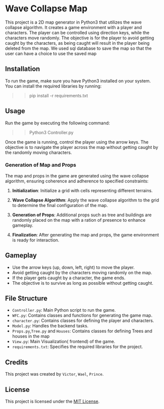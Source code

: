 # Wave Collapse Map

This project is a 2D map generator in Python3 that utilizes the wave collapse algorithm. It creates a game environment with a player and characters. The player can be controlled using direction keys, while the characters move randomly. The objective is for the player to avoid getting caught by the characters, as being caught will result in the player being deleted from the map.
We used sql database to save the map so that the user can have a choice to use the saved map

## Installation

To run the game, make sure you have Python3 installed on your system. You can install the required libraries by running:
>> pip install -r requirements.txt

## Usage

Run the game by executing the following command:
>> Python3 Controller.py

Once the game is running, control the player using the arrow keys. The objective is to navigate the player across the map without getting caught by the randomly moving characters.

### Generation of Map and Props

The map and props in the game are generated using the wave collapse algorithm, ensuring coherence and adherence to specified constraints:

1. **Initialization**: Initialize a grid with cells representing different terrains.
  
2. **Wave Collapse Algorithm**: Apply the wave collapse algorithm to the grid to determine the final configuration of the map.
  
3. **Generation of Props**: Additional props such as tree and buildings are randomly placed on the map with a ration of presence to enhance gameplay.

4. **Finalization**: After generating the map and props, the game environment is ready for interaction.


## Gameplay

- Use the arrow keys (up, down, left, right) to move the player.
- Avoid getting caught by the characters moving randomly on the map.
- If the player gets caught by a character, the game ends.
- The objective is to survive as long as possible without getting caught.

## File Structure

- `Controller.py`: Main Python script to run the game.
- `WFC.py`: Contains classes and functions for generating the game map.
- `character.py`: Contains classes for defining the player and characters.
- `Model.py`: Handles the backend tasks.
- `Props.py`,`Tree.py` and `Houses`: Contains classes for defining Trees and houses in the map
- `View.py`: Main Visualization( frontend) of the game.
- `requirements.txt`: Specifies the required libraries for the project.

## Credits

This project was created by `Victor`, `Wael`, `Prince`.

## License

This project is licensed under the [MIT License](https://opensource.org/licenses/MIT).